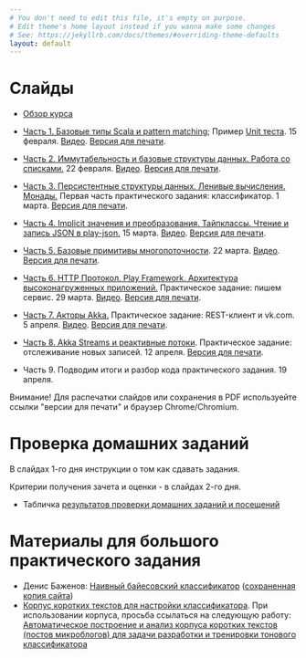 ```yaml
---
# You don't need to edit this file, it's empty on purpose.
# Edit theme's home layout instead if you wanna make some changes
# See: https://jekyllrb.com/docs/themes/#overriding-theme-defaults
layout: default
---
```


# Слайды

* [Обзор курса](slides/index.html)
* [Часть 1. Базовые типы Scala и pattern matching](slides/day1.html); Пример [Unit теста](https://github.com/maxcom/scala-course/tree/gh-pages/code/unit-test-demo). 15 февраля. [Видео](https://youtu.be/NkFrCUlIS6U). [Версия для печати](slides/day1.html?print-pdf).
* [Часть 2. Иммутабельность и базовые структуры данных. Работа со списками.](slides/day2.html) 22 февраля. [Видео](https://youtu.be/ovquUitt-co). [Версия для печати](slides/day2.html?print-pdf).
* [Часть 3. Персистентные структуры данных. Ленивые вычисления. Монады.](slides/day3.html) Первая часть практического задания: классификатор. 1 марта. [Версия для печати](slides/day3.html?print-pdf).
* [Часть 4. Implicit значения и преобразования. Тайпклассы. Чтение и запись JSON в play-json.](slides/day4.html) 15 марта. [Видео](https://youtu.be/tkgQYnO5v3o). [Версия для печати](slides/day4.html?print-pdf).
* [Часть 5. Базовые примитивы многопоточности](slides/day5.html). 22 марта. [Видео](https://youtu.be/pbeuOGMJqds). [Версия для печати](slides/day5.html?print-pdf).

* [Часть 6. HTTP Протокол. Play Framework. Архитектура высоконагруженных приложений.](slides/day6.html) Практическое задание: пишем сервис. 29 марта. [Видео](https://youtu.be/2ZQywwq_FKU). [Версия для печати](slides/day6.html?print-pdf).
* [Часть 7. Акторы Akka.](slides/day7.html) Практическое задание: REST-клиент и vk.com. 5 апреля. [Видео](https://youtu.be/j9VSFFo2LuI). [Версия для печати](slides/day7.html?print-pdf).
* [Часть 8. Akka Streams и реактивные потоки](slides/day8.html). Практическое задание: отслеживание новых записей. 12 апреля. [Версия для печати](slides/day8.html?print-pdf).
* Часть 9. Подводим итоги и разбор кода практического задания. 19 апреля.

Внимание! Для распечатки слайдов или сохранения в PDF используейте ссылки "версии для печати" и браузер Chrome/Chromium.

# Проверка домашних заданий

В слайдах 1-го дня инструкции о том как сдавать задания.

Критерии получения зачета и оценки - в слайдах 2-го дня.

* Табличка [результатов проверки домашних заданий и посещений](https://docs.google.com/spreadsheets/d/1N9J-5koTlKMN2bpXkREhHM7Y1WyjD2zuoysjpxezlvM/)

# Материалы для большого практического задания

* Денис Баженов: [Наивный байесовский классификатор](http://bazhenov.me/blog/2012/06/11/naive-bayes.html) ([сохраненная копия сайта](https://github.com/maxcom/bazhenov.github.com))
* [Корпус коротких текстов для настройки классификатора](http://study.mokoron.com/). При использовании корпуса, просьба ссылаться на 
  следующую работу: [Автоматическое построение и анализ корпуса коротких текстов (постов микроблогов) для задачи разработки и тренировки тонового классификатора](https://elibrary.ru/item.asp?id=20399632)

